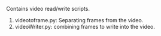 Contains video read/write scripts.
1. videotoframe.py: Separating frames from the video.
2. videoWriter.py: combining frames to write into the video.
